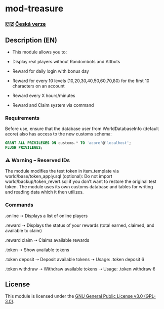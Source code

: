 # mod-treasure  

### 🇨🇿 [Česká verze](README_CS.md)

## Description (EN)
- This module allows you to:

- Display real players without Randombots and Altbots

- Reward for daily login with bonus day

- Reward for every 10 levels (10,20,30,40,50,60,70,80) for the first 10 characters on an account

- Reward every X hours/minutes

- Reward and Claim system via command

### Requirements
Before use, ensure that the database user from WorldDatabaseInfo (default acore) also has access to the new customs schema:

```sql
GRANT ALL PRIVILEGES ON customs.* TO 'acore'@'localhost';
FLUSH PRIVILEGES;
```

### ⚠️ Warning – Reserved IDs
The module modifies the test token in item_template via world/base/token_apply.sql (optional):
Do not import world/backup/token_revert.sql if you don’t want to restore the original test token.
The module uses its own customs database and tables for writing and reading data which it then utilizes.

### Commands
.online
➝ Displays a list of online players

.reward
➝ Displays the status of your rewards (total earned, claimed, and available to claim)

.reward claim
➝ Claims available rewards

.token
➝ Show available tokens

.token deposit 
➝ Deposit available tokens
➝ Usage: .token deposit 6

.token withdraw
➝ Withdraw available tokens
➝ Usage: .token withdraw 6

## License

This module is licensed under the [GNU General Public License v3.0 (GPL-3.0)](LICENSE).

